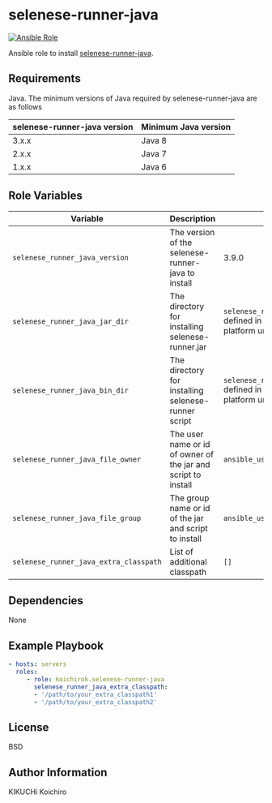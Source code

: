 selenese-runner-java
=========

[![Ansible Role](https://img.shields.io/ansible/role/22789.svg)](https://galaxy.ansible.com/koichirok/selenese-runner-java/)


Ansible role to install [selenese-runner-java](https://github.com/vmi/selenese-runner-java/).

Requirements
------------

Java. The minimum versions of Java required by selenese-runner-java are as follows

selenese-runner-java version|Minimum Java version
----------------------------|--------------------
3.x.x | Java 8
2.x.x | Java 7
1.x.x | Java 6

Role Variables
--------------

Variable | Description | Default
---------|-------------|--------
`selenese_runner_java_version`| The version of the selenese-runner-java to install | 3.9.0
`selenese_runner_java_jar_dir`| The directory for installing selenese-runner.jar | `selenese_runner_java_jar_dir_default` defined in the YAML file for each platform under the [vars](vars/) directory.
`selenese_runner_java_bin_dir`| The directory for installing selenese-runner script | `selenese_runner_java_bin_dir_default` defined in the YAML file for each platform under the [vars](vars/) directory.
`selenese_runner_java_file_owner`| The user name or id of owner of the jar and script to install | `ansible_user_uid`
`selenese_runner_java_file_group`| The group name or id of the jar and script to install | `ansible_user_gid`
`selenese_runner_java_extra_classpath`| List of additional classpath | `[]`

Dependencies
------------

None

Example Playbook
----------------

```yaml
- hosts: servers
  roles:
     - role: koichirok.selenese-runner-java
       selenese_runner_java_extra_classpath:
       - '/path/to/your_extra_classpath1'
       - '/path/to/your_extra_classpath2'
```

License
-------

BSD

Author Information
------------------

KIKUCHi Koichiro
